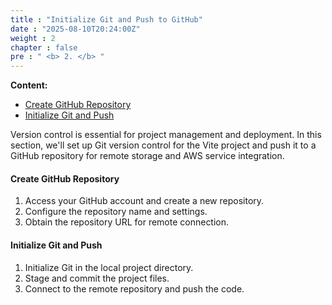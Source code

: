 ```yaml
---
title : "Initialize Git and Push to GitHub"
date : "2025-08-10T20:24:00Z"
weight : 2
chapter : false
pre : " <b> 2. </b> "
---
```


**Content:**
- [Create GitHub Repository](2.1-create-github-repository/)
- [Initialize Git and Push](2.2-initialize-git-and-push/)

Version control is essential for project management and deployment. In this section, we'll set up Git version control for the Vite project and push it to a GitHub repository for remote storage and AWS service integration.

#### Create GitHub Repository

1. Access your GitHub account and create a new repository.
2. Configure the repository name and settings.
3. Obtain the repository URL for remote connection.

#### Initialize Git and Push

1. Initialize Git in the local project directory.
2. Stage and commit the project files.
3. Connect to the remote repository and push the code.
